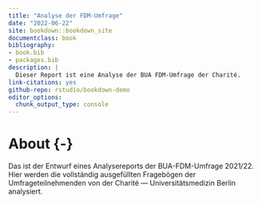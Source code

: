 ```yaml
--- 
title: "Analyse der FDM-Umfrage"
date: "2022-06-22"
site: bookdown::bookdown_site
documentclass: book
bibliography:
- book.bib
- packages.bib
description: |
  Dieser Report ist eine Analyse der BUA FDM-Umfrage der Charité.
link-citations: yes
github-repo: rstudio/bookdown-demo
editor_options: 
  chunk_output_type: console
---
```


<!-- 
Render book
bookdown::render_book()

Render all book pages
bookdown::render_book(new_session = TRUE)

Render all book pages and pdf
bookdown::render_book(new_session = TRUE, "index.Rmd", "bookdown::pdf_book")

Start a local server to live preview this HTML book
bookdown::serve_book()

To stop the server
servr::daemon_stop(1)

Delete rendered book
bookdown::clean_book(TRUE)

Label the heading: 
# Hello world {#nice-label}

Cross-reference of figures and tables
\@ref(fig:chunk-label)

Cross-reference sections
\@ref(label)

Add section labels
### X-Y-Z {#xyz}

Add a numbered part: 
# (PART) Act one {-} (followed by # A chapter)

# Add logo
# <li class="toc-logo"><a href="./"><img src="images/BIH-QUEST_Logo_2021_rgb_top.png"></a></li>

-->




# About {-}

Das ist der Entwurf eines Analysereports der BUA-FDM-Umfrage 2021/22. Hier werden die vollständig ausgefüllten Fragebögen der Umfrageteilnehmenden von der Charité — Universitätsmedizin Berlin analysiert.




